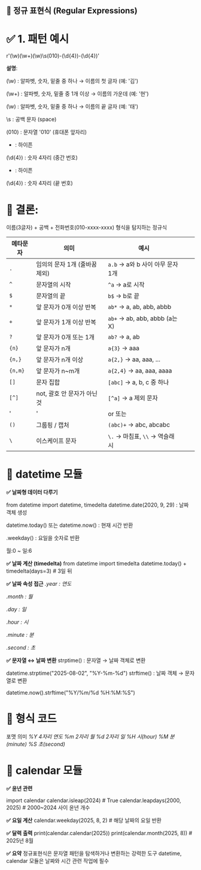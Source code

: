 ## 📌 정규 표현식 (Regular Expressions)

# ✅ 1. 패턴 예시
r'(\w)(\w+)(\w)\s(010)-(\d{4})-(\d{4})'

**설명**:

(\w) : 알파벳, 숫자, 밑줄 중 하나 → 이름의 첫 글자 (예: '김')

(\w+) : 알파벳, 숫자, 밑줄 중 1개 이상 → 이름의 가운데 (예: '현')

(\w) : 알파벳, 숫자, 밑줄 중 하나 → 이름의 끝 글자 (예: '태')

\s : 공백 문자 (space)

(010) : 문자열 '010' (휴대폰 앞자리)

- : 하이픈

(\d{4}) : 숫자 4자리 (중간 번호)

- : 하이픈

(\d{4}) : 숫자 4자리 (끝 번호)


# 📌 결론:
이름(3글자) + 공백 + 전화번호(010-xxxx-xxxx) 형식을 탐지하는 정규식

| 메타문자    | 의미                 | 예시                           |     |              |
| ------- | ------------------ | ---------------------------- | --- | ------------ |
| `.`     | 임의의 문자 1개 (줄바꿈 제외) | `a.b` → a와 b 사이 아무 문자 1개     |     |              |
| `^`     | 문자열의 시작            | `^a` → a로 시작                 |     |              |
| `$`     | 문자열의 끝             | `b$` → b로 끝                  |     |              |
| `*`     | 앞 문자가 0개 이상 반복     | `ab*` → a, ab, abb, abbb     |     |              |
| `+`     | 앞 문자가 1개 이상 반복     | `ab+` → ab, abb, abbb (a는 X) |     |              |
| `?`     | 앞 문자가 0개 또는 1개     | `ab?` → a, ab                |     |              |
| `{n}`   | 앞 문자가 n개           | `a{3}` → aaa                 |     |              |
| `{n,}`  | 앞 문자가 n개 이상        | `a{2,}` → aa, aaa, ...       |     |              |
| `{n,m}` | 앞 문자가 n\~m개        | `a{2,4}` → aa, aaa, aaaa     |     |              |
| `[]`    | 문자 집합              | `[abc]` → a, b, c 중 하나       |     |              |
| `[^]`   | not, 괄호 안 문자가 아닌 것 | `[^a]` → a 제외 문자             |     |              |
| '       | '                 |   or 또는                    |  |
| `()`    | 그룹핑 / 캡처           | `(abc)+` → abc, abcabc       |     |              |
| `\`     | 이스케이프 문자           | `\.` → 마침표, `\\` → 역슬래시      |     |              |


# 📌 datetime 모듈
**✅ 날짜형 데이터 다루기**

from datetime import datetime, timedelta
datetime.date(2020, 9, 29) : 날짜 객체 생성

datetime.today() 또는 datetime.now() : 현재 시간 반환

.weekday() : 요일을 숫자로 반환

월:0 ~ 일:6

**✅ 날짜 계산 (timedelta)**
from datetime import timedelta
datetime.today() + timedelta(days=3)  # 3일 뒤

**✅ 날짜 속성 접근**
*.year : 연도*

*.month : 월*

*.day : 일*

*.hour : 시*

*.minute : 분*

*.second : 초*

**✅ 문자열 ↔ 날짜 변환**
strptime() : 문자열 → 날짜 객체로 변환

datetime.strptime("2025-08-02", "%Y-%m-%d")
strftime() : 날짜 객체 → 문자열로 변환

datetime.now().strftime("%Y/%m/%d %H:%M:%S")

# 📌 형식 코드

포맷	의미
*%Y	4자리 연도*
*%m	2자리 월*
*%d	2자리 일*
*%H	시(hour)*
*%M	분(minute)*
*%S	초(second)*

# 📌 calendar 모듈
**✅ 윤년 관련**

import calendar
calendar.isleap(2024)        # True
calendar.leapdays(2000, 2025)  # 2000~2024 사이 윤년 개수

**✅ 요일 계산**
calendar.weekday(2025, 8, 2)  # 해당 날짜의 요일 반환

**✅ 달력 출력**
print(calendar.calendar(2025))
print(calendar.month(2025, 8))  # 2025년 8월

**✅ 요약**
정규표현식은 문자열 패턴을 탐색하거나 변환하는 강력한 도구
datetime, calendar 모듈은 날짜와 시간 관련 작업에 필수

